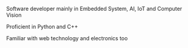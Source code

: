 Software developer mainly in Embedded System, AI, IoT and Computer Vision

Proficient in Python and C++

Familiar with web technology and electronics too
